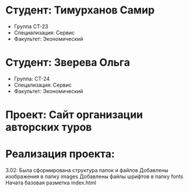 # Студент: Тимурханов Самир
- Группа СТ-23
- Специализация: Сервис
- Факультет: Экономический
# Студент: Зверева Ольга 
- Группа: СТ-24
- Спецализация: Сервис
- Факультет: Экономический 
# Проект: Сайт организации авторских туров
# Реализация проекта:
3.02: Была сформирована структура папок и файлов
Добавлены изображения в папку images
Добавлены файлы шрифтов в папку fonts
Начата базовая разметка index.html
